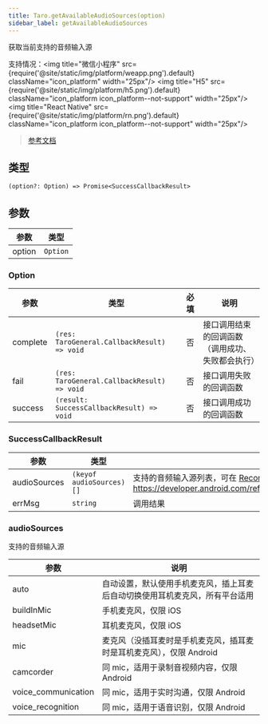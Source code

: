 ```yaml
---
title: Taro.getAvailableAudioSources(option)
sidebar_label: getAvailableAudioSources
---
```


获取当前支持的音频输入源

支持情况：<img title="微信小程序" src={require('@site/static/img/platform/weapp.png').default} className="icon_platform" width="25px"/> <img title="H5" src={require('@site/static/img/platform/h5.png').default} className="icon_platform icon_platform--not-support" width="25px"/> <img title="React Native" src={require('@site/static/img/platform/rn.png').default} className="icon_platform icon_platform--not-support" width="25px"/>

> [参考文档](https://developers.weixin.qq.com/miniprogram/dev/api/media/audio/wx.getAvailableAudioSources.html)

## 类型

```tsx
(option?: Option) => Promise<SuccessCallbackResult>
```

## 参数

| 参数 | 类型 |
| --- | --- |
| option | `Option` |

### Option

| 参数 | 类型 | 必填 | 说明 |
| --- | --- | :---: | --- |
| complete | `(res: TaroGeneral.CallbackResult) => void` | 否 | 接口调用结束的回调函数（调用成功、失败都会执行） |
| fail | `(res: TaroGeneral.CallbackResult) => void` | 否 | 接口调用失败的回调函数 |
| success | `(result: SuccessCallbackResult) => void` | 否 | 接口调用成功的回调函数 |

### SuccessCallbackResult

| 参数 | 类型 | 说明 |
| --- | --- | --- |
| audioSources | `(keyof audioSources)[]` | 支持的音频输入源列表，可在 [RecorderManager.start()](https://developers.weixin.qq.com/miniprogram/dev/api/media/recorder/RecorderManager.start.html) 接口中使用。返回值定义参考 https://developer.android.com/reference/kotlin/android/media/MediaRecorder.AudioSource |
| errMsg | `string` | 调用结果 |

### audioSources

支持的音频输入源

| 参数 | 说明 |
| --- | --- |
| auto | 自动设置，默认使用手机麦克风，插上耳麦后自动切换使用耳机麦克风，所有平台适用 |
| buildInMic | 手机麦克风，仅限 iOS |
| headsetMic | 耳机麦克风，仅限 iOS |
| mic | 麦克风（没插耳麦时是手机麦克风，插耳麦时是耳机麦克风），仅限 Android |
| camcorder | 同 mic，适用于录制音视频内容，仅限 Android |
| voice_communication | 同 mic，适用于实时沟通，仅限 Android |
| voice_recognition | 同 mic，适用于语音识别，仅限 Android |
